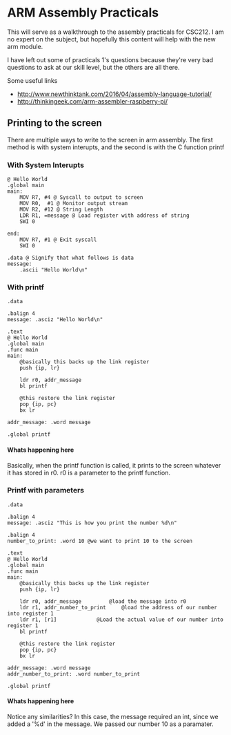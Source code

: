 # ARM Assembly Practicals

This will serve as a walkthrough to the assembly practicals for CSC212. I am no expert on the subject, but hopefully this content will help with the new arm module.

I have left out some of practicals 1's questions because they're very bad questions to ask at our skill level, but the others are all there. 

Some useful links

* http://www.newthinktank.com/2016/04/assembly-language-tutorial/
* http://thinkingeek.com/arm-assembler-raspberry-pi/

## Printing to the screen

There are multiple ways to write to the screen in arm assembly. The first method is with system interupts, and the second is with the C function printf

### With System Interupts 

    @ Hello World
	.global main
	main:
		MOV R7, #4 @ Syscall to output to screen
		MOV R0,  #1 @ Monitor output stream
		MOV R2, #12 @ String Length
		LDR R1, =message @ Load register with address of string
		SWI 0
		
	end:
		MOV R7, #1 @ Exit syscall
		SWI 0
		
	.data @ Signify that what follows is data
	message:
		.ascii "Hello World\n"
		
### With printf
	.data 

	.balign 4
	message: .asciz "Hello World\n"

	.text
	@ Hello World
	.global main
	.func main
	main:
		@basically this backs up the link register
		push {ip, lr}

		ldr r0, addr_message
		bl printf	

		@this restore the link register
		pop {ip, pc}
		bx lr

	addr_message: .word message

	.global printf
	
#### Whats happening here

Basically, when the printf function is called, it prints to the screen whatever it has stored in r0. r0 is a parameter to the printf function. 

### Printf with parameters

    .data 

	.balign 4
	message: .asciz "This is how you print the number %d\n"
	
	.balign 4
	number_to_print: .word 10 @we want to print 10 to the screen
	
	.text
	@ Hello World
	.global main
	.func main
	main:
		@basically this backs up the link register
		push {ip, lr}

		ldr r0, addr_message		 @load the message into r0
		ldr r1, addr_number_to_print 	 @load the address of our number into register 1
		ldr r1, [r1] 			 @Load the actual value of our number into register 1
		bl printf	

		@this restore the link register
		pop {ip, pc}
		bx lr

	addr_message: .word message
	addr_number_to_print: .word number_to_print

	.global printf

#### Whats happening here

Notice any similarities? In this case, the message required an int, since we added a '%d' in the message. We passed our number 10 as a paramater. 
